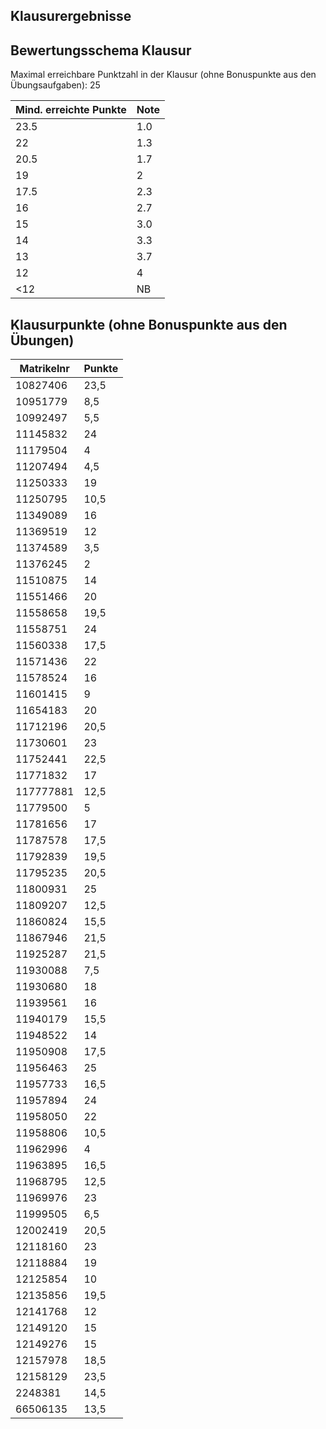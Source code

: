 ## Klausurergebnisse
## Bewertungsschema Klausur

Maximal erreichbare Punktzahl in der Klausur (ohne Bonuspunkte aus den Übungsaufgaben): 25

| Mind. erreichte Punkte | Note |
|---|---|
| 23.5 | 1.0 |
| 22 | 1.3 |
| 20.5 | 1.7 |
| 19 | 2 |
| 17.5 | 2.3 |
| 16 | 2.7 |
| 15 | 3.0 |
| 14 | 3.3 |
| 13 | 3.7 |
| 12 | 4 |
| <12 | NB |

## Klausurpunkte (ohne Bonuspunkte aus den Übungen)

| Matrikelnr | Punkte |
| --- | --- |
| 10827406 | 23,5 |
| 10951779 | 8,5 |
| 10992497 | 5,5 |
| 11145832 | 24 |
| 11179504 | 4 |
| 11207494 | 4,5 |
| 11250333 | 19 |
| 11250795 | 10,5 |
| 11349089 | 16 |
| 11369519 | 12 |
| 11374589 | 3,5 |
| 11376245 | 2 |
| 11510875 | 14 |
| 11551466 | 20 |
| 11558658 | 19,5 |
| 11558751 | 24 |
| 11560338 | 17,5 |
| 11571436 | 22 |
| 11578524 | 16 |
| 11601415 | 9 |
| 11654183 | 20 |
| 11712196 | 20,5 |
| 11730601 | 23 |
| 11752441 | 22,5 |
| 11771832 | 17 |
| 117777881 | 12,5 |
| 11779500 | 5 |
| 11781656 | 17 |
| 11787578 | 17,5 |
| 11792839 | 19,5 |
| 11795235 | 20,5 |
| 11800931 | 25 |
| 11809207 | 12,5 |
| 11860824 | 15,5 |
| 11867946 | 21,5 |
| 11925287 | 21,5 |
| 11930088 | 7,5 |
| 11930680 | 18 |
| 11939561 | 16 |
| 11940179 | 15,5 |
| 11948522 | 14 |
| 11950908 | 17,5 |
| 11956463 | 25 |
| 11957733 | 16,5 |
| 11957894 | 24 |
| 11958050 | 22 |
| 11958806 | 10,5 |
| 11962996 | 4 |
| 11963895 | 16,5 |
| 11968795 | 12,5 |
| 11969976 | 23 |
| 11999505 | 6,5 |
| 12002419 | 20,5 |
| 12118160 | 23 |
| 12118884 | 19 |
| 12125854 | 10 |
| 12135856 | 19,5 |
| 12141768 | 12 |
| 12149120 | 15 |
| 12149276 | 15 |
| 12157978 | 18,5 |
| 12158129 | 23,5 |
| 2248381 | 14,5 |
| 66506135 | 13,5 |
